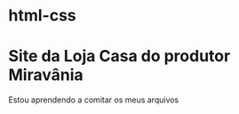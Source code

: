 # html-css
 <h1>Site da Loja Casa do produtor Miravânia</h1>
 
 Estou aprendendo a comitar os meus arquivos

